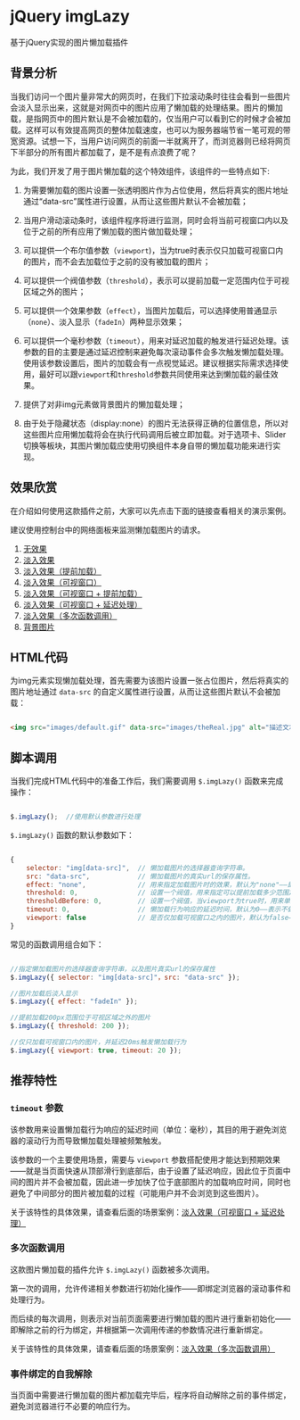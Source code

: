 # jQuery imgLazy

基于jQuery实现的图片懒加载插件

## 背景分析

当我们访问一个图片量非常大的网页时，在我们下拉滚动条时往往会看到一些图片会淡入显示出来，这就是对网页中的图片应用了懒加载的处理结果。图片的懒加载，是指网页中的图片默认是不会被加载的，仅当用户可以看到它的时候才会被加载。这样可以有效提高网页的整体加载速度，也可以为服务器端节省一笔可观的带宽资源。试想一下，当用户访问网页的前面一半就离开了，而浏览器则已经将网页下半部分的所有图片都加载了，是不是有点浪费了呢？

为此，我们开发了用于图片懒加载的这个特效组件，该组件的一些特点如下:

1. 为需要懒加载的图片设置一张透明图片作为占位使用，然后将真实的图片地址通过“data-src”属性进行设置，从而让这些图片默认不会被加载；

2. 当用户滑动滚动条时，该组件程序将进行监测，同时会将当前可视窗口内以及位于之前的所有应用了懒加载的图片做加载处理；

3. 可以提供一个布尔值参数（`viewport`)，当为true时表示仅只加载可视窗口内的图片，而不会去加载位于之前的没有被加载的图片；

4. 可以提供一个阀值参数（`threshold`），表示可以提前加载一定范围内位于可视区域之外的图片；

5. 可以提供一个效果参数（`effect`），当图片加载后，可以选择使用普通显示（`none`）、淡入显示（`fadeIn`）两种显示效果；

6. 可以提供一个毫秒参数（`timeout`），用来对延迟加载的触发进行延迟处理。该参数的目的主要是通过延迟控制来避免每次滚动事件会多次触发懒加载处理。使用该参数设置后，图片的加载会有一点视觉延迟。建议根据实际需求选择使用，最好可以跟`viewport`和`threshold`参数共同使用来达到懒加载的最佳效果。

7. 提供了对非img元素做背景图片的懒加载处理；

8. 由于处于隐藏状态（display:none）的图片无法获得正确的位置信息，所以对这些图片应用懒加载将会在执行代码调用后被立即加载。对于选项卡、Slider切换等板块，其图片懒加载应使用切换组件本身自带的懒加载功能来进行实现。

## 效果欣赏

在介绍如何使用这款插件之前，大家可以先点击下面的链接查看相关的演示案例。

建议使用控制台中的网络面板来监测懒加载图片的请求。

1. [无效果](//htmlpreview.github.io/?https://github.com/springlong/jquery-imglazy/blob/master/demo/none.html)
2. [淡入效果](//htmlpreview.github.io/?https://github.com/springlong/jquery-imglazy/blob/master/demo/fadeIn.html)
3. [淡入效果（提前加载）](//htmlpreview.github.io/?https://github.com/springlong/jquery-imglazy/blob/master/demo/fadeIn-threshold.html)
4. [淡入效果（可视窗口）](//htmlpreview.github.io/?https://github.com/springlong/jquery-imglazy/blob/master/demo/fadeIn-viewport.html)
5. [淡入效果（可视窗口 + 提前加载）](//htmlpreview.github.io/?https://github.com/springlong/jquery-imglazy/blob/master/demo/fadeIn-viewport-threshold.html)
6. [淡入效果（可视窗口 + 延迟处理）](//htmlpreview.github.io/?https://github.com/springlong/jquery-imglazy/blob/master/demo/fadeIn-viewport-timeout.html)
7. [淡入效果（多次函数调用）](//htmlpreview.github.io/?https://github.com/springlong/jquery-imglazy/blob/master/demo/fadeIn-more-than-once.html)
8. [背景图片](//htmlpreview.github.io/?https://github.com/springlong/jquery-imglazy/blob/master/demo/background.html)


## HTML代码

为img元素实现懒加载处理，首先需要为该图片设置一张占位图片，然后将真实的图片地址通过 `data-src` 的自定义属性进行设置，从而让这些图片默认不会被加载：

```html

<img src="images/default.gif" data-src="images/theReal.jpg" alt="描述文本">

```


## 脚本调用

当我们完成HTML代码中的准备工作后，我们需要调用 `$.imgLazy()` 函数来完成操作：

```js

$.imgLazy();  //使用默认参数进行处理

```

`$.imgLazy()` 函数的默认参数如下：

```js

{
    selector: "img[data-src]",  // 懒加载图片的选择器查询字符串。
    src: "data-src",            // 懒加载图片的真实url的保存属性。
    effect: "none",             // 用来指定加载图片时的效果，默认为"none"——即无效果，另外"fadeIn"——表示淡入效果。
    threshold: 0,               // 设置一个阀值，用来指定可以提前加载多少范围之外的图片。默认为0——不提前加载。当viewport为true时，表示前后两个方向都会做提前加载。
    thresholdBefore: 0,         // 设置一个阀值，当viewport为true时，用来单独指定可以向前加载多少范围之外的图片。默认为0——不提前加载。
    timeout: 0,                 // 懒加载行为响应的延迟时间，默认为0——表示不做延迟处理。
    viewport: false             // 是否仅加载可视窗口之内的图片，默认为false——表示将加载可视窗口内以及位于之前的所有图片。
}

```

常见的函数调用组合如下：

```js

//指定懒加载图片的选择器查询字符串，以及图片真实url的保存属性
$.imgLazy({ selector: "img[data-src]"，src: "data-src" });

//图片加载后淡入显示
$.imgLazy({ effect: "fadeIn" });

//提前加载200px范围位于可视区域之外的图片
$.imgLazy({ threshold: 200 });

//仅只加载可视窗口内的图片，并延迟20ms触发懒加载行为
$.imgLazy({ viewport: true, timeout: 20 });

```

## 推荐特性

### `timeout` 参数

该参数用来设置懒加载行为响应的延迟时间（单位：毫秒），其目的用于避免浏览器的滚动行为而导致懒加载处理被频繁触发。

该参数的一个主要使用场景，需要与 `viewport` 参数搭配使用才能达到预期效果——就是当页面快速从顶部滑行到底部后，由于设置了延迟响应，因此位于页面中间的图片并不会被加载，因此进一步加快了位于底部图片的加载响应时间，同时也避免了中间部分的图片被加载的过程（可能用户并不会浏览到这些图片）。

关于该特性的具体效果，请查看后面的场景案例：[淡入效果（可视窗口 + 延迟处理）](//htmlpreview.github.io/?https://github.com/springlong/jquery-imglazy/blob/master/demo/fadeIn-viewport-timeout.html)

### 多次函数调用

这款图片懒加载的插件允许 `$.imgLazy()` 函数被多次调用。

第一次的调用，允许传递相关参数进行初始化操作——即绑定浏览器的滚动事件和处理行为。

而后续的每次调用，则表示对当前页面需要进行懒加载的图片进行重新初始化——即解除之前的行为绑定，并根据第一次调用传递的参数情况进行重新绑定。

关于该特性的具体效果，请查看后面的场景案例：[淡入效果（多次函数调用）](//htmlpreview.github.io/?https://github.com/springlong/jquery-imglazy/blob/master/demo/fadeIn-more-than-once.html)

### 事件绑定的自我解除

当页面中需要进行懒加载的图片都加载完毕后，程序将自动解除之前的事件绑定，避免浏览器进行不必要的响应行为。